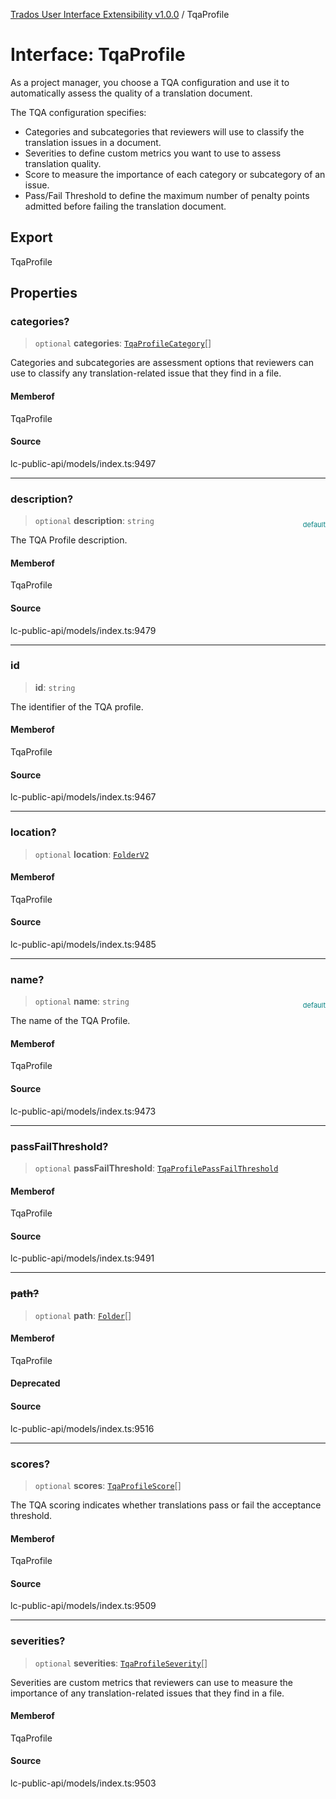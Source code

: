 [Trados User Interface Extensibility v1.0.0](../wiki/globals) / TqaProfile

# Interface: TqaProfile

As a project manager, you choose a TQA configuration and use it to automatically assess the quality of a translation document.

The TQA configuration specifies:
 - Categories and subcategories that reviewers will use to classify the translation issues in a document.
 - Severities to define custom metrics you want to use to assess translation quality.
 - Score to measure the importance of each category or subcategory of an issue.
 - Pass/Fail Threshold to define the maximum number of penalty points admitted before failing the translation document.

## Export

TqaProfile

## Properties

### categories?

> `optional` **categories**: [`TqaProfileCategory`](../wiki/Interface.TqaProfileCategory)[]

Categories and subcategories are assessment options that reviewers can use to classify any translation-related issue that they find in a file.

#### Memberof

TqaProfile

#### Source

lc-public-api/models/index.ts:9497

***

### description?

> `optional` **description**: `string`

<div style="display:inline; float:right; color:#008080; margin-top:-23px; font-size:11px">default</div><div style="display: inline;">The TQA Profile description.</div>

#### Memberof

TqaProfile

#### Source

lc-public-api/models/index.ts:9479

***

### id

> **id**: `string`

The identifier of the TQA profile.

#### Memberof

TqaProfile

#### Source

lc-public-api/models/index.ts:9467

***

### location?

> `optional` **location**: [`FolderV2`](../wiki/Interface.FolderV2)

#### Memberof

TqaProfile

#### Source

lc-public-api/models/index.ts:9485

***

### name?

> `optional` **name**: `string`

<div style="display:inline; float:right; color:#008080; margin-top:-23px; font-size:11px">default</div><div style="display: inline;">The name of the TQA Profile.</div>

#### Memberof

TqaProfile

#### Source

lc-public-api/models/index.ts:9473

***

### passFailThreshold?

> `optional` **passFailThreshold**: [`TqaProfilePassFailThreshold`](../wiki/Interface.TqaProfilePassFailThreshold)

#### Memberof

TqaProfile

#### Source

lc-public-api/models/index.ts:9491

***

### ~~path?~~

> `optional` **path**: [`Folder`](../wiki/Interface.Folder)[]

#### Memberof

TqaProfile

#### Deprecated

#### Source

lc-public-api/models/index.ts:9516

***

### scores?

> `optional` **scores**: [`TqaProfileScore`](../wiki/Interface.TqaProfileScore)[]

The TQA scoring indicates whether translations pass or fail the acceptance threshold.

#### Memberof

TqaProfile

#### Source

lc-public-api/models/index.ts:9509

***

### severities?

> `optional` **severities**: [`TqaProfileSeverity`](../wiki/Interface.TqaProfileSeverity)[]

Severities are custom metrics that reviewers can use to measure the importance of any translation-related issues that they find in a file.

#### Memberof

TqaProfile

#### Source

lc-public-api/models/index.ts:9503
